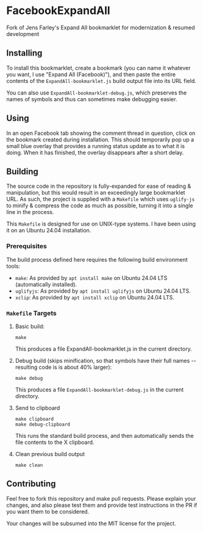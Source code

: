 # FacebookExpandAll

Fork of Jens Farley's Expand All bookmarklet for modernization &amp; resumed development

## Installing

To install this bookmarklet, create a bookmark (you can name it whatever you want, I use "Expand All (Facebook)"), and then paste the entire contents of the `ExpandAll-bookmarklet.js` build output file into its URL field.

You can also use `ExpandAll-bookmarklet-debug.js`, which preserves the names of symbols and thus can sometimes make debugging easier.

## Using

In an open Facebook tab showing the comment thread in question, click on the bookmark created during installation. This should temporarily pop up a small blue overlay that provides a running status update as to what it is doing. When it has finished, the overlay disappears after a short delay.

## Building

The source code in the repository is fully-expanded for ease of reading & manipulation, but this would result in an exceedingly large bookmarklet URL. As such, the project is supplied with a `Makefile` which uses `uglify-js` to minify & compress the code as much as possible, turning it into a single line in the process.

This `Makefile` is designed for use on UNIX-type systems. I have been using it on an Ubuntu 24.04 installation.

### Prerequisites

The build process defined here requires the following build environment tools:

* `make`: As provided by `apt install make` on Ubuntu 24.04 LTS (automatically installed).
* `uglifyjs`: As provided by `apt install uglifyjs` on Ubuntu 24.04 LTS.
* `xclip`: As provided by `apt install xclip` on Ubuntu 24.04 LTS.

### `Makefile` Targets

1. Basic build:
    ```
    make
    ```
    This produces a file ExpandAll-bookmarklet.js in the current directory.

2. Debug build (skips minification, so that symbols have their full names -- resulting code is is about 40% larger):
    ```
    make debug
    ```
    This produces a file `ExpandAll-bookmarklet-debug.js` in the current directory.

3. Send to clipboard
    ```
    make clipboard
    make debug-clipboard
    ```
    This runs the standard build process, and then automatically sends the file contents to the X clipboard.

4. Clean previous build output
    ```
    make clean
    ```

## Contributing

Feel free to fork this repository and make pull requests. Please explain your changes, and also please test them and provide test instructions in the PR if you want them to be considered.

Your changes will be subsumed into the MIT license for the project.
